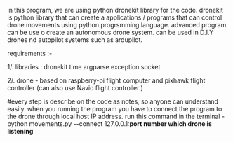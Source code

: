 in this program, we are using python dronekit library for the code. 
dronekit is python library that can create a applications / programs that can control drone movements using python progrsmming language.
advanced program can be use o create an autonomous drone system.
can be used in D.I.Y drones nd autopilot systems such as ardupilot. 

requirements :-

1/. libraries :
dronekit 
time
argparse
exception
socket

2/. drone - based on raspberry-pi flight computer and pixhawk flight controller
(can also use Navio flight controller.)

#every step is describe on the code as notes, so anyone can understand easily.
when you running the program you have to connect the program to the drone through local host IP address.
run this command in the terminal - python movements.py --connect 127.0.0.1:**port number which drone is listening**




